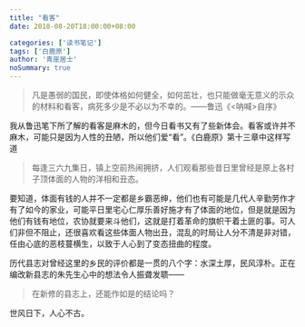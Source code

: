 ```yaml
---
title: "看客"
date: 2018-08-20T18:00:00+08:00

categories: ['读书笔记']
tags: ['白鹿原']
author: '青崖居士'
noSummary: true
---
```


> 凡是愚弱的国民，即使体格如何健全，如何茁壮，也只能做毫无意义的示众的材料和看客，病死多少是不必以为不幸的。——鲁迅《<呐喊>自序》

我从鲁迅笔下所了解的看客是麻木的，但今日看书又有了些新体会。看客或许并不麻木，可能只是因为人性的丑陋，所以他们爱“看”。《白鹿原》第十三章中这样写道

> 每逢三六九集日，镇上空前热闹拥挤，人们观看那些昔日里曾经是原上各村子顶体面的人物的洋相和丑态。

要知道，体面有钱的人并不一定都是乡霸恶绅，他们也有可能是几代人辛勤劳作才有了如今的家业，可能平日里宅心仁厚乐善好施才有了体面的地位，但是就是因为他们有钱有地位，农协就要来斗他们，这就是打着革命的旗帜干着土匪的事。可人们非但不阻止，还很喜欢看这些体面人物出丑，混乱的时局让人分不清是非对错，任由心底的恶枝蔓横生，以致于人心到了变态扭曲的程度。

历代县志对曾经这里的乡民的评价都是一贯的八个字：水深土厚，民风淳朴。正在编改新县志的朱先生心中的想法令人振聋发聩——

> 在新修的县志上，还能作如是的结论吗？

世风日下，人心不古。
